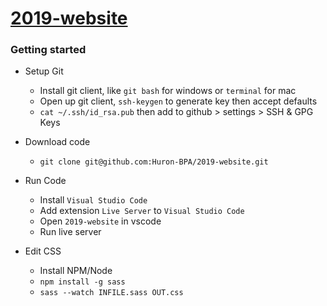 # [2019-website](https://Huron-BPA.github.io)

### Getting started

+ Setup Git
  + Install git client, like `git bash` for windows or `terminal` for mac
  + Open up git client, `ssh-keygen` to generate key then accept defaults
  + `cat ~/.ssh/id_rsa.pub` then add to github > settings > SSH & GPG Keys
+ Download code
  + `git clone git@github.com:Huron-BPA/2019-website.git`
+ Run Code
  + Install `Visual Studio Code`
  + Add extension `Live Server` to `Visual Studio Code`
  + Open `2019-website` in vscode
  + Run live server

+ Edit CSS
  + Install NPM/Node
  + `npm install -g sass`
  + `sass --watch INFILE.sass OUT.css`
